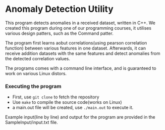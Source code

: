 # **Anomaly Detection Utility**

This program  detects anomalies in a received dataset, written in C++.
We created this program during one of our programming courses, it utilises various design patters, such as the Command patter.

The program first learns aobut correlations(using pearson correlation function) between various features in one dataset.
Afterwards, it can receive addition datasets with the same features and detect anomalies from the detected correlation values.

The programs comes with a command line interface, and is guaranteed to work on various Linux distors.

### Executing the program
  * First, use `git clone` to fetch the repository
  * Use `make` to compile the source code(works on Linux)
  * a main.out file will be created, use `./main.out` to execute it.


Example input(line by line) and output for the program are provided in the SampleInput/input.txt file.
